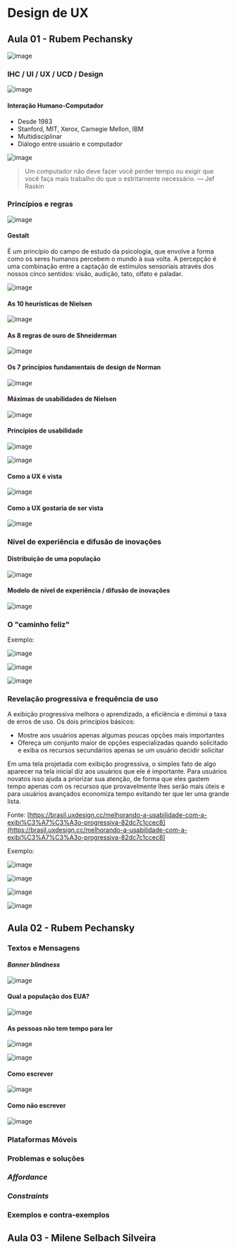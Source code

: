 # Design de UX

## Aula 01 - Rubem Pechansky

![image](https://github.com/jpcmf/GraduateProgram-FullStack-2023/assets/1216136/f7e3b879-1713-4686-8e0f-757a2984e40c)

### IHC / UI / UX / UCD / Design

![image](https://github.com/jpcmf/GraduateProgram-FullStack-2023/assets/1216136/90094a2a-3bba-486e-bfec-fc1fe20994c3)

#### Interação Humano-Computador
- Desde 1983
- Stanford, MIT, Xerox, Carnegie Mellon, IBM
- Multidisciplinar
- Diálogo entre usuário e computador

![image](https://github.com/jpcmf/GraduateProgram-FullStack-2023/assets/1216136/3fcfa543-ec56-4408-831a-d9d9e3f80fea)

> Um computador não deve fazer você perder tempo ou exigir que você faça mais trabalho do que o estritamente necessário. –– Jef Raskin

### Princípios e regras

![image](https://github.com/jpcmf/GraduateProgram-FullStack-2023/assets/1216136/e58ddbd3-9d86-40ad-9484-bd94e5967f46)

#### Gestalt

É um princípio do campo de estudo da psicologia, que envolve a forma como os seres humanos percebem o mundo à sua volta. A percepção é uma combinação entre a captação de estímulos sensoriais através dos nossos cinco sentidos: visão, audição, tato, olfato e paladar.

![image](https://github.com/jpcmf/GraduateProgram-FullStack-2023/assets/1216136/57b1a4f6-34db-41b3-a370-7e383f4cd6be)

#### As 10 heurísticas de Nielsen

![image](https://github.com/jpcmf/GraduateProgram-FullStack-2023/assets/1216136/5cddaf9b-9707-4f10-a44b-755a41b704df)

#### As 8 regras de ouro de Shneiderman

![image](https://github.com/jpcmf/GraduateProgram-FullStack-2023/assets/1216136/5250dd93-f5e1-49b8-8aae-cf05560b02f2)

#### Os 7 princípios fundamentais de design de Norman

![image](https://github.com/jpcmf/GraduateProgram-FullStack-2023/assets/1216136/01c4d860-0783-4736-8cbd-e9227a144e7c)

#### Máximas de usabilidades de Nielsen

![image](https://github.com/jpcmf/GraduateProgram-FullStack-2023/assets/1216136/51742c80-79ff-4fbc-8f9f-f9de8be2d7f1)

#### Princípios de usabilidade

![image](https://github.com/jpcmf/GraduateProgram-FullStack-2023/assets/1216136/e4e6c4cd-05f9-4781-8105-6ec50c925448)

![image](https://github.com/jpcmf/GraduateProgram-FullStack-2023/assets/1216136/32663e63-3d74-4b55-a12b-3344a0cf7cb8)

#### Como a UX é vista

![image](https://github.com/jpcmf/GraduateProgram-FullStack-2023/assets/1216136/578cf168-c862-45c5-958a-d071a8df3586)

#### Como a UX gostaria de ser vista

![image](https://github.com/jpcmf/GraduateProgram-FullStack-2023/assets/1216136/3b9a25b9-9d39-4bac-9265-5f966c5957c3)

### Nível de experiência e difusão de inovações

#### Distribuição de uma população

![image](https://github.com/jpcmf/GraduateProgram-FullStack-2023/assets/1216136/9542a038-7b07-43f2-a829-151e4028a0ea)

#### Modelo de nível de experiência / difusão de inovações

![image](https://github.com/jpcmf/GraduateProgram-FullStack-2023/assets/1216136/586940b2-81c8-4d0b-ae62-d383f59ceb1a)

### O "caminho feliz"

Exemplo:

![image](https://github.com/jpcmf/GraduateProgram-FullStack-2023/assets/1216136/b18bea3a-54c5-4fb8-9ffd-64a45e556046)

![image](https://github.com/jpcmf/GraduateProgram-FullStack-2023/assets/1216136/ad5da79e-3cb0-4910-8781-aa59044c9940)

![image](https://github.com/jpcmf/GraduateProgram-FullStack-2023/assets/1216136/5a97e0a8-6bcc-4cc9-bf5b-451f8fdf46cc)

### Revelação progressiva e frequência de uso

A exibição progressiva melhora o aprendizado, a eficiência e diminui a taxa de erros de uso. Os dois princípios básicos:

- Mostre aos usuários apenas algumas poucas opções mais importantes
- Ofereça um conjunto maior de opções especializadas quando solicitado e exiba os recursos secundários apenas se um usuário decidir solicitar

Em uma tela projetada com exibição progressiva, o simples fato de algo aparecer na tela inicial diz aos usuários que ele é importante. Para usuários novatos isso ajuda a priorizar sua atenção, de forma que eles gastem tempo apenas com os recursos que provavelmente lhes serão mais úteis e para usuários avançados economiza tempo evitando ter que ler uma grande lista.

Fonte: [https://brasil.uxdesign.cc/melhorando-a-usabilidade-com-a-exibi%C3%A7%C3%A3o-progressiva-82dc7c1ccec8](https://brasil.uxdesign.cc/melhorando-a-usabilidade-com-a-exibi%C3%A7%C3%A3o-progressiva-82dc7c1ccec8)

Exemplo:

![image](https://github.com/jpcmf/GraduateProgram-FullStack-2023/assets/1216136/1944ef3b-1bbd-421f-b323-93cab2ce74b2)

![image](https://github.com/jpcmf/GraduateProgram-FullStack-2023/assets/1216136/8072a5a4-ccae-478c-a3f6-3219dbd64e3b)

![image](https://github.com/jpcmf/GraduateProgram-FullStack-2023/assets/1216136/03da7668-6216-4daa-9e7f-3881c26a84cd)

![image](https://github.com/jpcmf/GraduateProgram-FullStack-2023/assets/1216136/5a4f1d45-c87e-42b0-a5e1-ae904f75fa42)

## Aula 02 - Rubem Pechansky

### Textos e Mensagens

#### _Banner blindness_

![image](https://github.com/jpcmf/GraduateProgram-FullStack-2023/assets/1216136/e456596e-49a4-4ebb-b573-38e705af2821)

#### Qual a população dos EUA?

![image](https://github.com/jpcmf/GraduateProgram-FullStack-2023/assets/1216136/ce9b3066-2ed8-4434-9bb1-795d7b01a8d0)

#### As pessoas não tem tempo para ler

![image](https://github.com/jpcmf/GraduateProgram-FullStack-2023/assets/1216136/6fde519d-0fe9-4b2f-97ba-f24c9b724135)

![image](https://github.com/jpcmf/GraduateProgram-FullStack-2023/assets/1216136/9cd2490e-12e7-455b-91cf-db86884ee119)

#### Como escrever

![image](https://github.com/jpcmf/GraduateProgram-FullStack-2023/assets/1216136/5ffeeea2-ff80-425c-b1d4-56a1bf276ee6)

#### Como não escrever

![image](https://github.com/jpcmf/GraduateProgram-FullStack-2023/assets/1216136/d464ef8d-3d61-4dc7-bdde-fd47c2834e8e)

### Plataformas Móveis

### Problemas e soluções

### _Affordance_

### _Constraints_

### Exemplos e contra-exemplos

## Aula 03 - Milene Selbach Silveira
